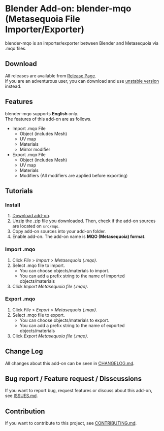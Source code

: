 # Blender Add-on: blender-mqo (Metasequoia File Importer/Exporter)

blender-mqo is an importer/exporter between Blender and Metasequoia via .mqo files.


## Download

All releases are available from [Release Page](https://github.com/nutti/blender-mqo/releases).  
If you are an adventurous user, you can download and use [unstable version](https://github.com/nutti/blender-mqo/archive/master.zip) instead.


## Features

blender-mqo supports **English** only.  
The features of this add-on are as follows.

* Import .mqo File
  * Object (includes Mesh)
  * UV map
  * Materials
  * Mirror modifier
* Export .mqo File
  * Object (includes Mesh)
  * UV map
  * Materials
  * Modifiers (All modifiers are applied before exporting)


## Tutorials

### Install

1. [Download add-on](https://github.com/nutti/blender-mqo#download).
2. Unzip the .zip file you downloaded. Then, check if the add-on sources are located on `src/mqo`.
3. Copy add-on sources into your add-on folder.
4. Enable add-on. The add-on name is **MQO (Metasequoia) format**.


### Import .mqo

1. Click *File* > *Import* > *Metasequoia (.mqo)*.
2. Select .mqo file to import.
   * You can choose objects/materials to import.
   * You can add a prefix string to the name of imported objects/materials
3. Click *Import Metasequoia file (.mqo)*.


### Export .mqo

1. Click *File* > *Export* > *Metasequoia (.mqo)*.
2. Select .mqo file to export.
   * You can choose objects/materials to export.
   * You can add a prefix string to the name of exported objects/materials
3. Click *Export Metasequoia file (.mqo)*.


## Change Log

All changes about this add-on can be seen in [CHANGELOG.md](CHANGELOG.md).


## Bug report / Feature request / Disscussions

If you want to report bug, request features or discuss about this add-on, see [ISSUES.md](ISSUES.md).


## Contribution

If you want to contribute to this project, see [CONTRIBUTING.md](CONTRIBUTING.md).